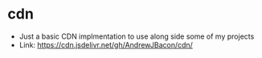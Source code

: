 # cdn

- Just a basic CDN implmentation to use along side some of my projects
- Link: https://cdn.jsdelivr.net/gh/AndrewJBacon/cdn/

